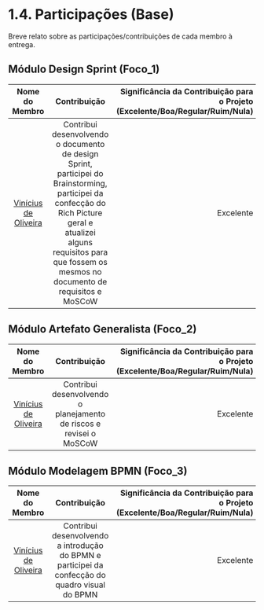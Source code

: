 # 1.4. Participações (Base)

Breve relato sobre as participações/contribuições de cada membro à entrega. 

## Módulo Design Sprint (Foco_1)

| Nome do Membro | Contribuição | Significância da Contribuição para o Projeto (Excelente/Boa/Regular/Ruim/Nula) | Comprobatórios Claros (com link) |
| :------------: | :----------: | -----------------------------------------------------------------------------: | :------------------------------: |
| [Vinícius de Oliveira](https://github.com/ViniciussdeOliveira) | Contribui desenvolvendo o documento de design Sprint, participei do Brainstorming, participei da confecção do Rich Picture geral e atualizei alguns requisitos para que fossem os mesmos no documento de requisitos e MoSCoW | Excelente | [Design Sprint](./1.1.DesignSprint.md#histórico-de-versão), [Brainstorming](./Design_Sprint/brainstorming.md#participantes), [Rich Picture geral](./Design_Sprint/richpicture.md#rich-picture-1), [Requisitos](./Design_Sprint/requisitos.md#histórico-de-versão) |

<!-- EXEMPLO:
| Fulano  |  1. Participação nas Etapas da Design Sprint elaborando artefatos | Boa | Registro nos Versionamentos do Documento de Design Sprint, conforme (link)

TODOS DEVEM PARTICIPAR, MOSTRANDO SEUS PONTOS DE VISTA E COMO COLABORARAM NESSA ETAPA DA ENTREGA COM COMPROBATÓRIOS. -->


## Módulo Artefato Generalista (Foco_2)

| Nome do Membro | Contribuição | Significância da Contribuição para o Projeto (Excelente/Boa/Regular/Ruim/Nula) | Comprobatórios Claros (com link) |
| :------------: | :----------: | -----------------------------------------------------------------------------: | :------------------------------: |
| [Vinícius de Oliveira](https://github.com/ViniciussdeOliveira) | Contribui desenvolvendo o planejamento de riscos e revisei o MoSCoW | Excelente | [Planejamento de riscos](./1.2.ArtefatoGeneralista.md#planejamento-de-riscos), [MoSCoW](./1.2.ArtefatoGeneralista.md#controle-de-revisão) |

<!--EXEMPLO:
| Fulano  |  1. Elaboração do Artefato 5W2H | EXCELENTE | Registro nos Versionamentos do Documento do 5W2H, conforme (link) e Commits (links)

TODOS DEVEM PARTICIPAR, MOSTRANDO SEUS PONTOS DE VISTA E COMO COLABORARAM NESSA ETAPA DA ENTREGA COM COMPROBATÓRIOS. -->


## Módulo Modelagem BPMN (Foco_3)

| Nome do Membro | Contribuição | Significância da Contribuição para o Projeto (Excelente/Boa/Regular/Ruim/Nula) | Comprobatórios Claros (com link) |
| :------------: | :----------: | -----------------------------------------------------------------------------: | :------------------------------: |
| [Vinícius de Oliveira](https://github.com/ViniciussdeOliveira) | Contribui desenvolvendo a introdução do BPMN e participei da confecção do quadro visual do BPMN | Excelente | [BPMN](./1.3.ModelagemBPMN.md#histórico-de-versão) |

<!-- EXEMPLO:
| Fulano  |  1. Modelagem da atividade ATIVIDADE_X. 2. Participação no subprocesso SUBPROCESSO_Y | Regular | Registro nos Versionamentos do Documento de Modelagem BPMN, conforme (link) e debates nas Issues (links)

TODOS DEVEM PARTICIPAR, MOSTRANDO SEUS PONTOS DE VISTA E COMO COLABORARAM NESSA ETAPA DA ENTREGA COM COMPROBATÓRIOS. -->
